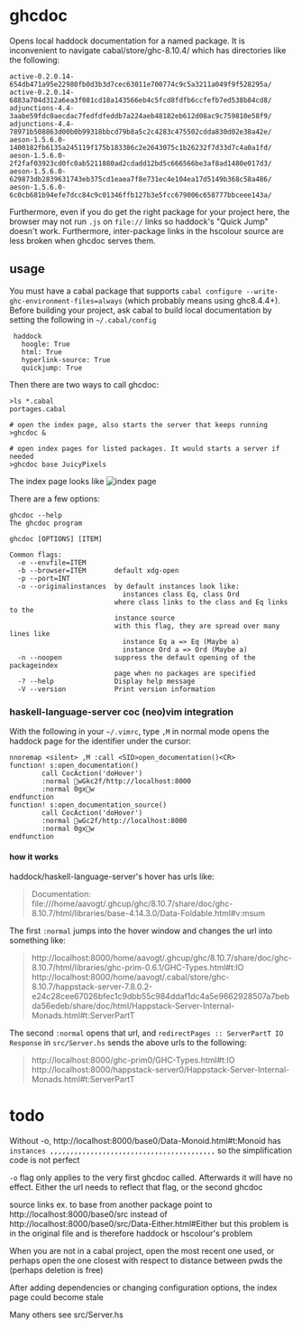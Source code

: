 # ghcdoc

Opens local haddock documentation for a named package. It is inconvenient to
navigate cabal/store/ghc-8.10.4/ which has directories like the following:

```
active-0.2.0.14-654db471a95e22980fb0d3b3d7cec63011e700774c9c5a3211a049f9f528295a/
active-0.2.0.14-6883a704d312a6ea3f081cd18a143566eb4c5fcd8fdfb6ccfefb7ed538b84cd8/
adjunctions-4.4-3aabe59fdc0aecdac7fedfdfeddb7a224aeb48182eb612d08ac9c759810e58f9/
adjunctions-4.4-78971b508863d00b0b99318bbcd79b8a5c2c4283c475502cdda830d02e38a42e/
aeson-1.5.6.0-1400182fb6135a245119f175b183386c2e2643075c1b26232f7d33d7c4a0a1fd/
aeson-1.5.6.0-2f2faf03923cd0fc0ab5211880ad2cdadd12bd5c666566be3af8ad1480e017d3/
aeson-1.5.6.0-629873db2839631743eb375cd1eaea7f8e731ec4e104ea17d5149b368c58a486/
aeson-1.5.6.0-6c0cb681b94efe7dcc84c9c01346ffb127b3e5fcc679006c658777bbceee143a/
```

Furthermore, even if you do get the right package for your project here, the
browser may not run `.js` on `file://` links so haddock's "Quick Jump" doesn't
work. Furthermore, inter-package links in the hscolour source are less broken
when ghcdoc serves them.

## usage

You must have a cabal package that supports `cabal configure --write-ghc-environment-files=always` (which probably means using ghc8.4.4+). Before building your project, ask cabal to build local documentation by setting
the following in `~/.cabal/config`

     haddock
       hoogle: True
       html: True
       hyperlink-source: True
       quickjump: True

Then there are two ways to call ghcdoc:

```shell
>ls *.cabal
portages.cabal

# open the index page, also starts the server that keeps running
>ghcdoc &

# open index pages for listed packages. It would starts a server if needed
>ghcdoc base JuicyPixels
```

The index page looks like ![index page](screenshot_index.png)

There are a few options:

```
ghcdoc --help
The ghcdoc program

ghcdoc [OPTIONS] [ITEM]

Common flags:
  -e --envfile=ITEM
  -b --browser=ITEM       default xdg-open
  -p --port=INT
  -o --originalinstances  by default instances look like:
                            instances class Eq, class Ord
                          where class links to the class and Eq links to the
                          instance source
                          with this flag, they are spread over many lines like
                            instance Eq a => Eq (Maybe a)
                            instance Ord a => Ord (Maybe a)
  -n --noopen             suppress the default opening of the packageindex
                          page when no packages are specified
  -? --help               Display help message
  -V --version            Print version information
```

### haskell-language-server coc (neo)vim integration

With the following in your `~/.vimrc`, type `,M` in normal mode opens the haddock page for the identifier under the cursor:

```
nnoremap <silent> ,M :call <SID>open_documentation()<CR>
function! s:open_documentation()
        call CocAction('doHover')
        :normal wGkc2f/http://localhost:8000
        :normal 0gxw
endfunction
function! s:open_documentation_source()
        call CocAction('doHover')
        :normal wGc2f/http://localhost:8000
        :normal 0gxw
endfunction
```

#### how it works

haddock/haskell-language-server's hover has urls like:

> Documentation: file:///home/aavogt/.ghcup/ghc/8.10.7/share/doc/ghc-8.10.7/html/libraries/base-4.14.3.0/Data-Foldable.html#v:msum

The first `:normal` jumps into the hover window and changes the url into something like:

> http://localhost:8000/home/aavogt/.ghcup/ghc/8.10.7/share/doc/ghc-8.10.7/html/libraries/ghc-prim-0.6.1/GHC-Types.html#t:IO
> http://localhost:8000/home/aavogt/.cabal/store/ghc-8.10.7/happstack-server-7.8.0.2-e24c28cee67026bfec1c9dbb55c984ddaf1dc4a5e9662928507a7bebda56edeb/share/doc/html/Happstack-Server-Internal-Monads.html#t:ServerPartT

The second `:normal` opens that url, and `redirectPages :: ServerPartT IO Response` in `src/Server.hs` sends the above urls to the following:

> http://localhost:8000/ghc-prim0/GHC-Types.html#t:IO
> http://localhost:8000/happstack-server0/Happstack-Server-Internal-Monads.html#t:ServerPartT

# todo


Without -o, http://localhost:8000/base0/Data-Monoid.html#t:Monoid has `instances ,,,,,,,,,,,,,,,,,,,,,,,,,,,,,,,,,,,,,,,,,` so the simplification code is not perfect

`-o` flag only applies to the very first ghcdoc called. Afterwards it will have no effect. Either
the url needs to reflect that flag, or the second ghcdoc

source links ex. to base from another package point to http://localhost:8000/base0/src instead of http://localhost:8000/base0/src/Data-Either.html#Either but this problem is in the original file and is therefore haddock or hscolour's problem

When you are not in a cabal project, open the most recent one used, or perhaps open the one
closest with respect to distance between pwds the (perhaps deletion is free)

After adding dependencies or changing configuration options, the index page could become stale

Many others see src/Server.hs

